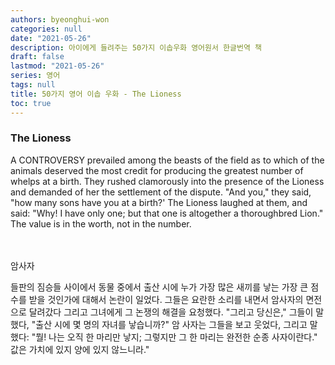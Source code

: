 ```yaml
---
authors: byeonghui-won
categories: null
date: "2021-05-26"
description: 아이에게 들려주는 50가지 이솝우화 영어원서 한글번역 책
draft: false
lastmod: "2021-05-26"
series: 영어
tags: null
title: 50가지 영어 이솝 우화 - The Lioness
toc: true
---
```



### The Lioness

   


A CONTROVERSY prevailed among the beasts of the field as to which of the animals deserved the most credit for producing the greatest number of whelps at a birth. They rushed clamorously into the presence of the Lioness and demanded of her the settlement of the dispute. "And you," they said, "how many sons have you at a birth?' The Lioness laughed at them, and said: "Why! I have only one; but that one is altogether a thoroughbred Lion." The value is in the worth, not in the number.

　

암사자

   



들판의 짐승들 사이에서 동물 중에서 출산 시에 누가 가장 많은 새끼를 낳는 가장 큰 점수를 받을 것인가에 대해서 논란이 일었다. 그들은 요란한 소리를 내면서 암사자의 면전으로 달려갔다 그리고 그녀에게 그 논쟁의 해결을 요청했다. "그리고 당신은," 그들이 말했다, "출산 시에 몇 명의 자녀를 낳습니까?" 암 사자는 그들을 보고 웃었다, 그리고 말했다: "뭘! 나는 오직 한 마리만 낳지; 그렇지만 그 한 마리는 완전한 순종 사자이란다." 값은 가치에 있지 양에 있지 않느니라."

　
